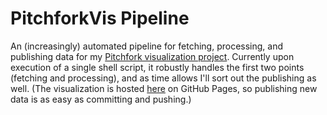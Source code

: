 # PitchforkVis Pipeline
An (increasingly) automated pipeline for fetching, processing, and publishing data for my [Pitchfork visualization project](https://github.com/rickycurry/PitchforkVis). Currently upon execution of a single shell script, it robustly handles the first two points (fetching and processing), and as time allows I'll sort out the publishing as well. (The visualization is hosted [here](https://rickycurry.github.io/PitchforkVis/vis/index.html) on GitHub Pages, so publishing new data is as easy as committing and pushing.)
